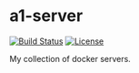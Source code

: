 # a1-server

[![Build Status](https://travis-ci.org/andrewmacheret/a1-server.svg?branch=master)](https://travis-ci.org/andrewmacheret/a1-server) [![License](https://img.shields.io/badge/license-MIT-lightgray.svg)](https://github.com/andrewmacheret/a1-server/blob/master/LICENSE.md)

My collection of docker servers.
